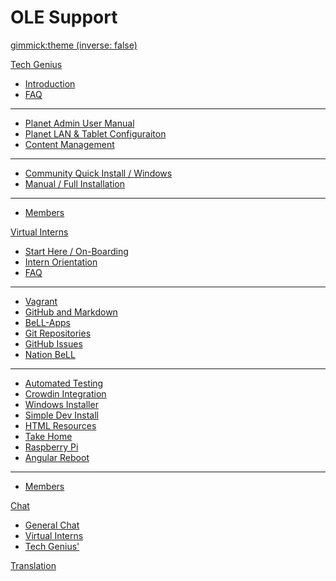 <!-- Name of your wiki // Do NOT remove the leading `#` character.  -->

# OLE Support

<!-- Default theme (Read: http://dynalon.github.io/mdwiki/#!customizing.md#Theme_chooser)  -->

[gimmick:theme (inverse: false)](bootstrap)

<!-- Navigation (Read: http://dynalon.github.io/mdwiki/#!quickstart.md#Adding_a_navigation)  -->

<!-- A more complex navigation example: ----------------------------------------

[Menu Item 1]()

  * # SubMenu Heading 1
  * [SubMenu Item 1](pages/subitem1.md)
  * [SubMenu Item 2](pages/subitem2.md)
  - - - -
  * # SubMenu Heading 2
  * [SubMenu Item 3](pages/subitem3.md)
  - - - -
  * # SubMenu Heading 3
  * [SubMenu Item 3](pages/subitem3.md)

[Menu Item 2](pages/item2.md)

[Menu Item 3](pages/item3.md) -->

[Tech Genius]()

  * [Introduction](pages/techgenius/tg-introduction.md)
  * [FAQ](pages/techgenius/tg-faq.md) <!-- This tg-faq.md needs to be written -->
  - - - -
  * [Planet Admin User Manual](pages/techgenius/tg-planet-user-manual.md)
  *  [Planet LAN & Tablet Configuraiton](pages/techgenius/tg-routerconfig.md)  
  * [Content Management](pages/techgenius/-library-management.md)
  - - - -
  * [Community Quick Install / Windows](pages/techgenius/tg-windows-install.md)
  * [Manual / Full Installation](pages/techgenius/tg-installation.md)
  - - - -
  * [Members](pages/techgenius/tg-team.md)

[Virtual Interns]() <!-- Intern Program -->

  * [Start Here / On-Boarding](pages/interns/in-firststeps.md)
  * [Intern Orientation](pages/interns/in-intern-orientation.md)
  * [FAQ](pages/interns/in-faq.md)
  - - - -
  * [Vagrant](pages/interns/in-vagrant.md)
  * [GitHub and Markdown](pages/interns/in-githubandmarkdown.md)
  * [BeLL-Apps](pages/interns/in-bellapps.md)
  * [Git Repositories](pages/interns/in-gitandrepositories.md)
  * [GitHub Issues](pages/interns/in-githubissues.md)
  * [Nation BeLL](pages/interns/in-nation.md)
  - - - -
  * [Automated Testing](pages/automatedtesting.md)
  * [Crowdin Integration](pages/crowdinintegration.md)
  * [Windows Installer](pages/innoproject.md)
  * [Simple Dev Install](pages/simpleinstall.md)
  * [HTML Resources](pages/htmlresources.md)
  * [Take Home](pages/takehome.md)
  * [Raspberry Pi](pages/raspberrypi.md)
  * [Angular Reboot](pages/angular.md)
  - - - -
  * [Members](pages/interns/in-team.md)

[Chat]()

* [General Chat](https://gitter.im/open-learning-exchange/chat)
* [Virtual Interns](https://gitter.im/open-learning-exchange/interns)
* [Tech Genius'](https://gitter.im/open-learning-exchange/techgenius)

[Translation](https://crowdin.com/project/open-learning-exchange/invite)

<!-- Change the Language. Could be useful when there's more than one language wiki. -->

<!-- [Change the Language]()
  * [English (United States)](/en_US/)
  * [English (United Kingdom)](/en_GB/)
  * [Italian](/it/) -->

<!-- Let the user choose a theme. (Read: http://dynalon.github.io/mdwiki/#!quickstart.md#Adding_a_navigation) -->

<!-- [gimmick:themechooser](Choose theme) -->